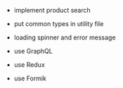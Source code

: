 - implement product search
- put common types in utility file
- loading spinner and error message

- use GraphQL
- use Redux
- use Formik
